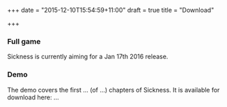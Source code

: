 +++
date = "2015-12-10T15:54:59+11:00"
draft = true
title = "Download"

+++

### Full game

Sickness is currently aiming for a Jan 17th 2016 release.

### Demo

The demo covers the first ... (of ...) chapters of Sickness.
It is available for download here: ...